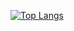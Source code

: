 [![Top Langs](https://github-readme-stats.vercel.app/api/top-langs/?username=FySystem&layout=compact)](https://github.com/anuraghazra/github-readme-stats)
